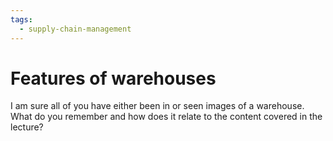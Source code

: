 ```yaml
---
tags:
  - supply-chain-management
---
```

# Features of warehouses

I am sure all of you have either been in or seen images of a warehouse. What do you remember and how does it relate to the content covered in the lecture?